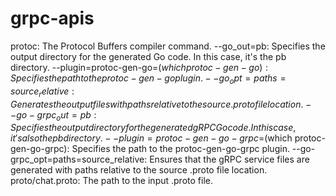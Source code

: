 # grpc-apis

protoc: The Protocol Buffers compiler command.
--go_out=pb: Specifies the output directory for the generated Go code. In this case, it's the pb directory.
--plugin=protoc-gen-go=$(which protoc-gen-go): Specifies the path to the protoc-gen-go plugin.
--go_opt=paths=source_relative: Generates the output files with paths relative to the source .proto file location.
--go-grpc_out=pb: Specifies the output directory for the generated gRPC Go code. In this case, it's also the pb directory.
--plugin=protoc-gen-go-grpc=$(which protoc-gen-go-grpc): Specifies the path to the protoc-gen-go-grpc plugin.
--go-grpc_opt=paths=source_relative: Ensures that the gRPC service files are generated with paths relative to the source .proto file location.
proto/chat.proto: The path to the input .proto file.
